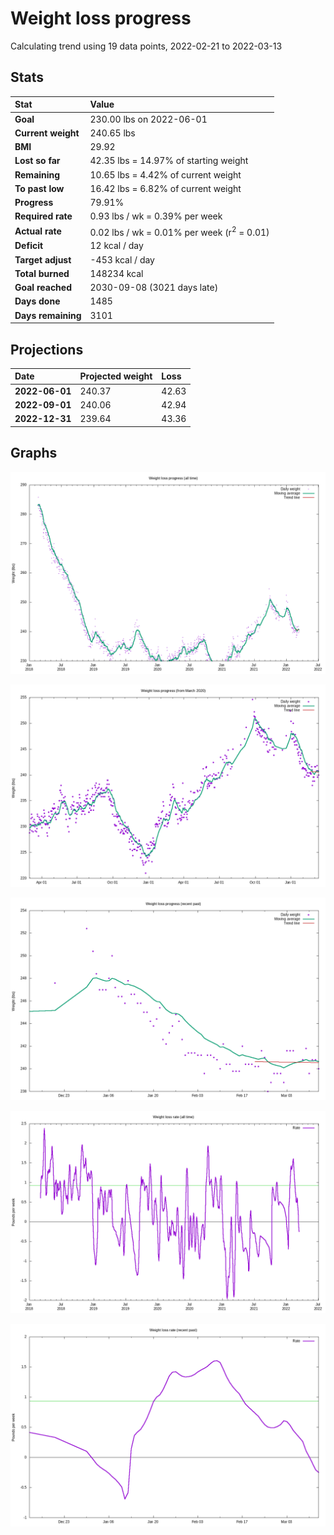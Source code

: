 # Weight loss progress

Calculating trend using 19 data points, 2022-02-21 to 2022-03-13

## Stats

Stat|Value
:-|:-
**Goal**|230.00 lbs on 2022-06-01
**Current weight**|240.65 lbs
**BMI**|29.92
**Lost so far**|42.35 lbs = 14.97% of starting weight
**Remaining**|10.65 lbs =  4.42% of current  weight
**To past low**|16.42 lbs =  6.82% of current  weight
**Progress**|79.91%
**Required rate**|0.93 lbs / wk = 0.39% per week
**Actual rate**|0.02 lbs / wk = 0.01% per week  (r<sup>2</sup> = 0.01)
**Deficit**|12 kcal / day
**Target adjust**|-453 kcal / day
**Total burned**|148234 kcal
**Goal reached**|2030-09-08 (3021 days late)
**Days done**|1485
**Days remaining**|3101

## Projections

Date|Projected weight|Loss
:-|:-|:-
**2022-06-01**|240.37|42.63
**2022-09-01**|240.06|42.94
**2022-12-31**|239.64|43.36

## Graphs

![](weight-graph-alltime.png)

![](weight-graph-covid.png)

![](weight-graph-recent.png)

![](rate-graph-alltime.png)

![](rate-graph-recent.png)
